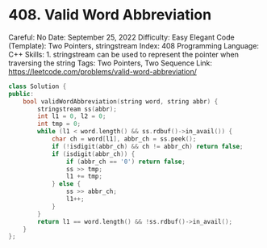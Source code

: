# 408. Valid Word Abbreviation

Careful: No
Date: September 25, 2022
Difficulty: Easy
Elegant Code (Template): Two Pointers, stringstream
Index: 408
Programming Language: C++
Skills: 1. stringstream can be used to represent the pointer when traversing the string
Tags: Two Pointers, Two Sequence
Link: https://leetcode.com/problems/valid-word-abbreviation/

```cpp
class Solution {
public:
    bool validWordAbbreviation(string word, string abbr) {
        stringstream ss(abbr);
        int l1 = 0, l2 = 0;
        int tmp = 0;
        while (l1 < word.length() && ss.rdbuf()->in_avail()) {
            char ch = word[l1], abbr_ch = ss.peek();
            if (!isdigit(abbr_ch) && ch != abbr_ch) return false;
            if (isdigit(abbr_ch)) {
                if (abbr_ch == '0') return false;
                ss >> tmp;
                l1 += tmp;
            } else {
                ss >> abbr_ch;
                l1++;
            }
        }
        return l1 == word.length() && !ss.rdbuf()->in_avail();
    }
};
```